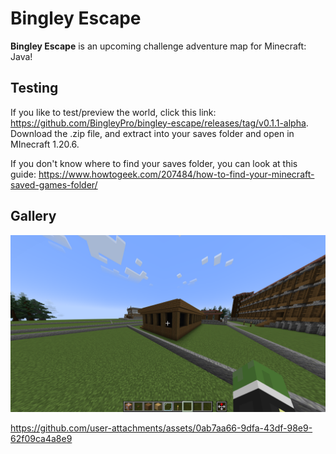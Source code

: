 # Bingley Escape
**Bingley Escape** is an upcoming challenge adventure map for Minecraft: Java!

## Testing
If you like to test/preview the world, click this link: https://github.com/BingleyPro/bingley-escape/releases/tag/v0.1.1-alpha. Download the .zip file, and extract into your saves folder and open in MInecraft 1.20.6.

If you don't know where to find your saves folder, you can look at this guide: https://www.howtogeek.com/207484/how-to-find-your-minecraft-saved-games-folder/

## Gallery
![enter image description here](https://github.com/BingleyPro/bingley-escape/blob/main/gallery/image%281%29.png?raw=true)

https://github.com/user-attachments/assets/0ab7aa66-9dfa-43df-98e9-62f09ca4a8e9
